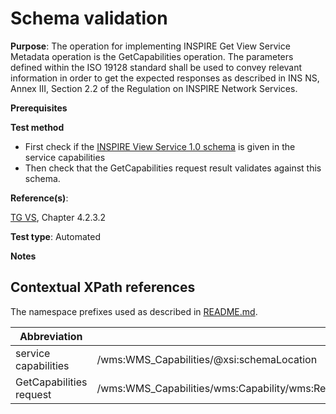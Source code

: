 # Schema validation

**Purpose**: The operation for implementing INSPIRE Get View Service Metadata operation is the GetCapabilities operation. The parameters defined within the ISO 19128 standard shall be used to convey relevant information in order to get the expected responses as described in INS NS, Annex III, Section 2.2 of the Regulation on INSPIRE Network Services.

**Prerequisites**

**Test method**

* First check if the [INSPIRE View Service 1.0 schema](http://inspire.ec.europa.eu/schemas/inspire_vs/1.0/inspire_vs.xsd) is given in the service capabilities
* Then check that the GetCapabilities request result validates against this schema.

**Reference(s)**: 

[TG VS](http://inspire.ec.europa.eu/id/ats/view-service/3.11/iso-19128/README#ref_TG_VS), Chapter 4.2.3.2

**Test type**: Automated

**Notes**

## Contextual XPath references

The namespace prefixes used as described in [README.md](http://inspire.ec.europa.eu/id/ats/view-service/3.11/iso-19128/README#namespaces).

Abbreviation                                               |  XPath expression
---------------------------------------------------------- | -------------------------------------------------------------------------
service capabilities <a name="service Capabilities"></a>   | /wms:WMS_Capabilities/@xsi:schemaLocation
GetCapabilities request <a name="GetCapabilities request"></a>   | /wms:WMS_Capabilities/wms:Capability/wms:Request/wms:GetCapabilities/wms:DCPType/wms:HTTP/wms:Get/wms:OnlineResource[@xlink:href]
